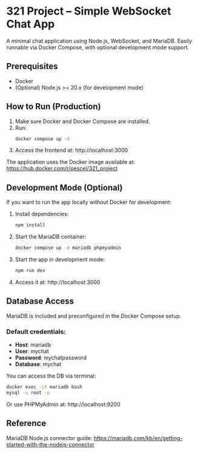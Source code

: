 # 321 Project – Simple WebSocket Chat App

A minimal chat application using Node.js, WebSocket, and MariaDB. Easily runnable via Docker Compose, with optional development mode support.

## Prerequisites

- Docker
- (Optional) Node.js >= 20.x (for development mode)

## How to Run (Production)

1. Make sure Docker and Docker Compose are installed.
2. Run:
   ```bash
   docker compose up -d
   ```
3. Access the frontend at: http://localhost:3000

The application uses the Docker image available at: https://hub.docker.com/r/pescel/321_project

## Development Mode (Optional)

If you want to run the app locally without Docker for development:

1. Install dependencies:
   ```bash
   npm install
   ```

2. Start the MariaDB container:
   ```bash
   docker compose up -d mariadb phpmyadmin
   ```

3. Start the app in development mode:
   ```bash
   npm run dev
   ```

4. Access it at: http://localhost:3000

## Database Access

MariaDB is included and preconfigured in the Docker Compose setup.

### Default credentials:
- **Host**: mariadb
- **User**: mychat
- **Password**: mychatpassword
- **Database**: mychat

You can access the DB via terminal:
```bash
docker exec -it mariadb bash
mysql -u root -p
```

Or use PHPMyAdmin at: http://localhost:9200

## Reference

MariaDB Node.js connector guide: https://mariadb.com/kb/en/getting-started-with-the-nodejs-connector
